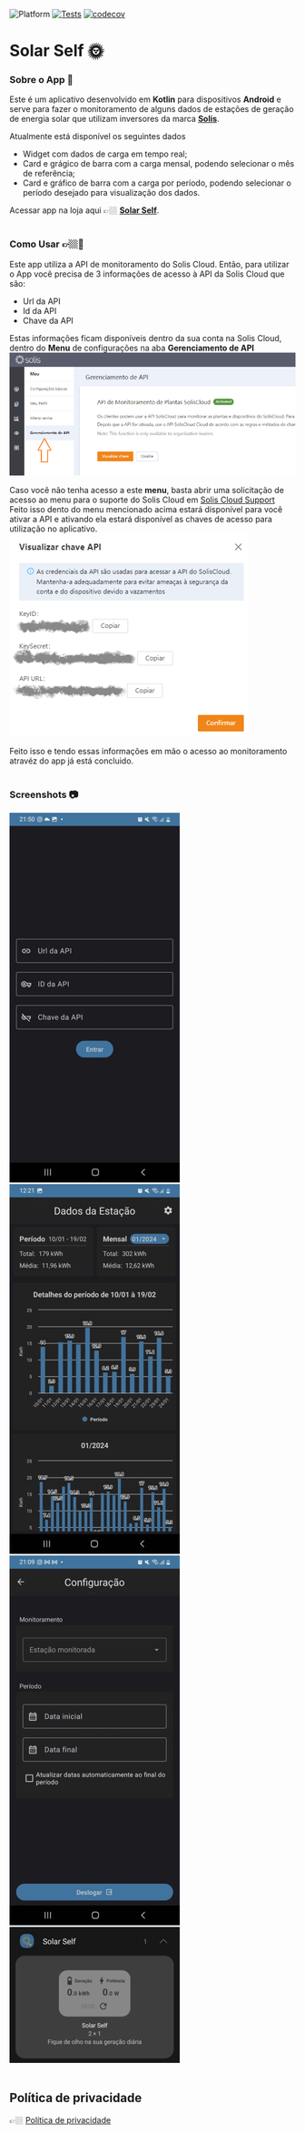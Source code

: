 ![Platform](https://img.shields.io/badge/platform-Android-green) 
[![Tests](https://github.com/gabriel-secchi/SolarSelf/actions/workflows/unit_tests.yml/badge.svg)](https://github.com/gabriel-secchi/SolarSelf/actions) 
[![codecov](https://codecov.io/github/gabriel-secchi/SolarSelf/graph/badge.svg?token=I1IJIHBMBY)](https://codecov.io/github/gabriel-secchi/SolarSelf)

# Solar Self 🌞

### Sobre o App 📱
Este é um aplicativo desenvolvido em **Kotlin** para dispositivos **Android** e serve para fazer o monitoramento de alguns dados de estações de geração de energia solar que utilizam inversores da marca **[Solis](https://www.soliscloud.com/)**.

Atualmente está disponível os seguintes dados
- Widget com dados de carga em tempo real;
- Card e grágico de barra com a carga mensal, podendo selecionar o mês de referência;
- Card e gráfico de barra com a carga por período, podendo selecionar o período desejado para visualização dos dados.

Acessar app na loja aqui 👉🏼 **[Solar Self](https://play.google.com/store/apps/details?id=com.gma.solarself&pcampaignid=web_share)**.
<br><br>

### Como Usar 👉🏼📱
Este app utiliza a API de monitoramento do Solis Cloud.
Então, para utilizar o App você precisa de 3 informações de acesso à API da Solis Cloud que são:
- Url da API
- Id da API
- Chave da API

Estas informações ficam disponíveis dentro da sua conta na Solis Cloud, dentro do **Menu** de configurações na aba **Gerenciamento de API** <br>
![solis_cloud_menu](readme_data/images/solis_cloud_menu_gerenciamento.png) <br>

Caso você não tenha acesso a este **menu**, basta abrir uma solicitação de acesso ao menu para o suporte do Solis Cloud em [Solis Cloud Support](https://solis-service.solisinverters.com/pt-BR/support/tickets) <br>
Feito isso dento do menu mencionado acima estará disponível para você ativar a API e ativando ela estará disponível as chaves de acesso para utilização no aplicativo.<br>
![solis_cloud_api_keys](readme_data/images/solis_cloud_api_keys.png) <br>

Feito isso e tendo essas informações em mão o acesso ao monitoramento atravéz do app já está concluido.
<br><br>

### Screenshots 📷
![app_login](readme_data/images/app_login.jpeg) ![app_home](readme_data/images/app_home.jpeg) ![app_config](readme_data/images/app_configuracao.jpeg) ![app_widget](readme_data/images/app_widget.jpeg)
<br><br>

## Política de privacidade
👉🏼 [Política de privacidade](readme_data/PRIVACY_POLICY.md)
